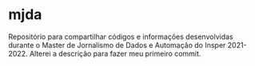 # mjda
Repositório para compartilhar códigos e informações desenvolvidas durante o Master de Jornalismo de Dados e Automação do Insper 2021-2022. Alterei a descrição para fazer meu primeiro commit.
